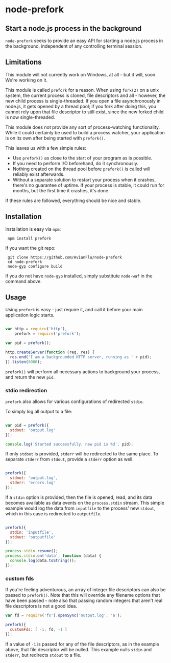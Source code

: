 # node-prefork

## Start a node.js process in the background

`node-prefork` seeks to provide an easy API for starting a node.js process in
the background, independent of any controlling terminal session.

## Limitations

This module will not currently work on Windows, at all - but it will, soon.
We're working on it.

This module is called `prefork` for a reason.  When using `fork(2)` on a unix
system, the current process is cloned, file descriptors and all - however, the
new child process is single-threaded.  If you open a file asynchronously in
node.js, it gets opened by a thread pool; if you fork after doing this, you
cannot rely upon that file descriptor to still exist, since the new forked
child is now single-threaded.

This module does not provide any sort of process-watching functionality.  While
it could certainly be used to build a process watcher, your application is on
its own after being started with `prefork()`.

This leaves us with a few simple rules:

- Use `prefork()` as close to the start of your program as is possible.
- If you need to perform I/O beforehand, do it synchronously.
- Nothing created on the thread pool before `prefork()` is called will reliably
  exist afterwards.
- Without a separate solution to restart your process when it crashes, there's
  no guarantee of uptime.  If your process is stable, it could run for months,
  but the first time it crashes, it's done.

If these rules are followed, everything should be nice and stable.

## Installation

Installation is easy via `npm`:

     npm install prefork

If you want the git repo:

     git clone https://github.com/AvianFlu/node-prefork
     cd node-prefork
     node-gyp configure build

If you do not have `node-gyp` installed, simply substitute `node-waf` in the
command above.

## Usage

Using `prefork` is easy - just require it, and call it before your main
application logic starts.

```js

var http = require('http'),
    prefork = require('prefork');

var pid = prefork();

http.createServer(function (req, res) {
  res.end('I am a backgrounded HTTP server, running as ' + pid);
}).listen(8080);

```
`prefork()` will perform all necessary actions to background your process, and
return the new `pid`.

### stdio redirection

`prefork` also allows for various configurations of redirected `stdio`.

To simply log all output to a file:

```js

var pid = prefork({
  stdout: 'output.log'
});

console.log('Started successfully, new pid is %d', pid);

```

If only `stdout` is provided, `stderr` will be redirected to the same place.
To separate `stderr` from `stdout`, provide a `stderr` option as well.

```js

prefork({
  stdout: 'output.log',
  stderr: 'errors.log'
});

```

If a `stdin` option is provided, then the file is opened, read, and its data
becomes available as data events on the `process.stdin` stream.  This simple 
example would log the data from `inputfile` to the process' new `stdout`, which
in this case is redirected to `outputfile`.

```js

prefork({
  stdin: 'inputfile',
  stdout: 'outputfile'
});

process.stdin.resume();
process.stdin.on('data', function (data) {
  console.log(data.toString());
});

```

### custom fds

If you're feeling adventurous, an array of integer file descriptors can also be
passed to `prefork()`.  Note that this will override any filename options that
have been passed - note also that passing random integers that aren't real
file descriptors is not a good idea.

```js
var fd = require('fs').openSync('output.log', 'a');

prefork({
  customFds: [ -1, fd, -1 ]
});

```

If a value of `-1` is passed for any of the file descriptors, as in the example
above, that file descriptor will be nulled.  This example nulls `stdin` and
`stderr`, but redirects `stdout` to a file.


